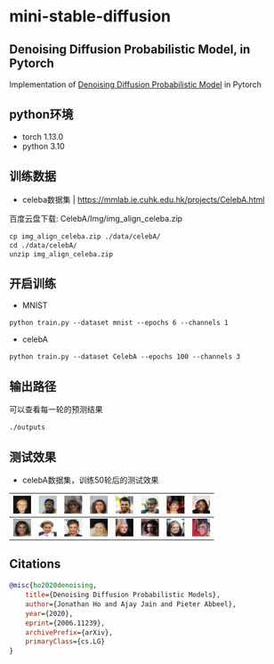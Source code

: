 # mini-stable-diffusion

## Denoising Diffusion Probabilistic Model, in Pytorch

Implementation of <a href="https://arxiv.org/abs/2006.11239">Denoising Diffusion Probabilistic Model</a> in Pytorch

## python环境
- torch 1.13.0
- python 3.10
 
## 训练数据
- celeba数据集 | https://mmlab.ie.cuhk.edu.hk/projects/CelebA.html
 
 百度云盘下载: CelebA/Img/img_align_celeba.zip

```
cp img_align_celeba.zip ./data/celebA/
cd ./data/celebA/
unzip img_align_celeba.zip
```

## 开启训练
- MNIST
```
python train.py --dataset mnist --epochs 6 --channels 1
```

- celebA
```
python train.py --dataset CelebA --epochs 100 --channels 3
```

## 输出路径
可以查看每一轮的预测结果
```
./outputs
```

## 测试效果
- celebA数据集，训练50轮后的测试效果

| ![Alt text](demo/sample_0.png) | ![Alt text](demo/sample_1.png) | ![Alt text](demo/sample_2.png)  | ![Alt text](demo/sample_3.png)  | ![Alt text](demo/sample_4.png)  | ![Alt text](demo/sample_5.png)  | ![Alt text](demo/sample_6.png)  | ![Alt text](demo/sample_7.png)  |
| ------------------------------ | ------------------------------ | ------------------------------- | ------------------------------- | ------------------------------- | ------------------------------- | ------------------------------- | ------------------------------- |
| ![Alt text](demo/sample_8.png) | ![Alt text](demo/sample_9.png) | ![Alt text](demo/sample_10.png) | ![Alt text](demo/sample_11.png) | ![Alt text](demo/sample_12.png) | ![Alt text](demo/sample_13.png) | ![Alt text](demo/sample_14.png) | ![Alt text](demo/sample_15.png) |


## Citations

```bibtex
@misc{ho2020denoising,
    title={Denoising Diffusion Probabilistic Models},
    author={Jonathan Ho and Ajay Jain and Pieter Abbeel},
    year={2020},
    eprint={2006.11239},
    archivePrefix={arXiv},
    primaryClass={cs.LG}
}
```
